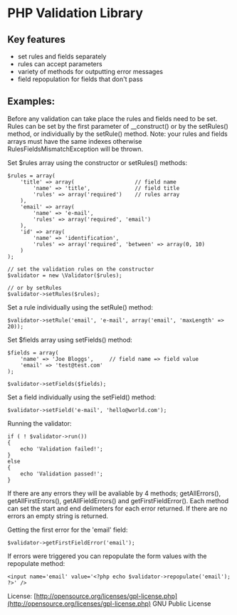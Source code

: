# PHP Validation Library

## Key features

* set rules and fields separately
* rules can accept parameters
* variety of methods for outputting error messages
* field repopulation for fields that don't pass

## Examples:

Before any validation can take place the rules and fields need to be set. Rules can be set by the first parameter of __construct() or by the setRules() method, or individually by the setRule() method. Note: your rules and fields arrays must have the same indexes otherwise RulesFieldsMismatchException will be thrown.

Set $rules array using the constructor or setRules() methods:

	$rules = array(
		'title' => array(                   // field name
			'name' => 'title',              // field title
			'rules' => array('required')    // rules array
		),
		'email' => array(
			'name' => 'e-mail',
			'rules' => array('required', 'email')
		),
		'id' => array(
			'name' => 'identification',
			'rules' => array('required', 'between' => array(0, 10)
		)
	);

	// set the validation rules on the constructor
	$validator = new \Validator($rules);

	// or by setRules
	$validator->setRules($rules);

Set a rule individually using the setRule() method:

	$validator->setRule('email', 'e-mail', array('email', 'maxLength' => 20));

Set $fields array using setFields() method:

	$fields = array(
		'name' => 'Joe Bloggs',		// field name => field value
		'email' => 'test@test.com'
	);

	$validator->setFields($fields);

Set a field individually using the setField() method:

	$validator->setField('e-mail', 'hello@world.com');

Running the validator:

	if ( ! $validator->run())
	{
		echo 'Validation failed!';
	}
	else
	{
		echo 'Validation passed!';
	}

If there are any errors they will be avaliable by 4 methods; getAllErrors(), getAllFirstErrors(), getAllFieldErrors() and getFirstFieldError(). Each method can set the start and end delimeters for each error returned. If there are no errors an empty string is returned.

Getting the first error for the 'email' field:

	$validator->getFirstFieldError('email');

If errors were triggered you can repopulate the form values with the repopulate method:

	<input name='email' value='<?php echo $validator->repopulate('email'); ?>' />



License: [http://opensource.org/licenses/gpl-license.php](http://opensource.org/licenses/gpl-license.php) GNU Public License